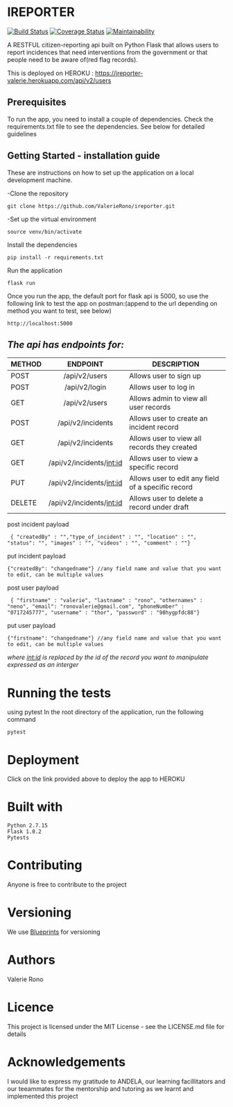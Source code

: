 # **IREPORTER** 
[![Build Status](https://travis-ci.com/ValerieRono/ireporter.svg?branch=develop)](https://travis-ci.com/ValerieRono/ireporter) [![Coverage Status](https://coveralls.io/repos/github/ValerieRono/ireporter/badge.svg?branch=develop)](https://coveralls.io/github/ValerieRono/ireporter?branch=develop) [![Maintainability](https://api.codeclimate.com/v1/badges/99810ec26ae4eef15539/maintainability)](https://codeclimate.com/github/ValerieRono/ireporter/maintainability)

A RESTFUL citizen-reporting api built on Python Flask that allows users to report incidences that need interventions from the government or that people need to be aware of(red flag records).

This is deployed on HEROKU : https://ireporter-valerie.herokuapp.com/api/v2/users


## **Prerequisites**

To run the app, you need to install a couple of dependencies. Check the requirements.txt file to see the dependencies. See below for detailed guidelines

## **Getting Started - installation guide**

These are instructions on how to set up the application on a local development machine.

-Clone the repository
```
git clone https://github.com/ValerieRono/ireporter.git
```
-Set up the virtual environment
```
source venv/bin/activate
```
Install the dependencies
```
pip install -r requirements.txt
```
Run the application
```
flask run
```
Once you run the app, the default port for flask api is 5000, so use the following link to test the app on postman:(append to the url depending on method you want to test, see below)
```
http://localhost:5000
```
## *The api has endpoints for:*

| METHOD        | ENDPOINT                    | DESCRIPTION                                        | 
| --------------|:---------------------------:| ---------------------------------------------------| 
| POST          | /api/v2/users               | Allows user to sign up                             |
| POST          | /api/v2/login               | Allows user to log in                              | 
| GET           | /api/v2/users               | Allows admin to view all user records              |
| POST          | /api/v2/incidents           | Allows user to create an incident record           |
| GET           | /api/v2/incidents           | Allows user to view all records they created       |
| GET           | /api/v2/incidents/<int:id>  | Allows user to view a specific record              | 
| PUT           | /api/v2/incidents/<int:id>  | Allows user to edit any field of a specific record |
| DELETE        | /api/v2/incidents/<int:id>  | Allows user to delete a record under draft         |

post incident payload
```
 { "createdBy" : "","type_of_incident" : "", "location" : "", "status": "", "images" : "", "videos" : "", "comment" : ""}
```
put incident payload 
  ```
  {"createdBy": "changedname"} //any field name and value that you want to edit, can be multiple values
  ```

post user payload
```
 { "firstname" : "valerie", "lastname" : "rono", "othernames" : "neno", "email": "ronovalerie@gmail.com", "phoneNumber" : "0717245777", "username" : "thor", "password" : "98hygpfdc88"}
```
put user payload 
  ```
  {"firstname": "changedname"} //any field name and value that you want to edit, can be multiple values
  ```
*where <int:id> is replaced by the id of the record you want to manipulate expressed as an interger*

# **Running the tests**

using pytest
In the root directory of the application, run the following command
```
pytest
```

# **Deployment**

Click on the link provided above to deploy the app to HEROKU

# **Built with**
```
Python 2.7.15
Flask 1.0.2
Pytests
```
# **Contributing**

Anyone is free to contribute to the project

# **Versioning**

We use [Blueprints](https://sanic.readthedocs.io/en/latest/sanic/blueprints.html) for versioning

# **Authors**

Valerie Rono

# **Licence**

This project is licensed under the MIT License - see the LICENSE.md file for details

# **Acknowledgements**

I would like to express my gratitude to ANDELA, our learning facillitators and our teeammates for the mentorship and tutoring as we learnt and implemented this project


